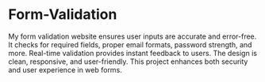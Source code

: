 # Form-Validation
My form validation website ensures user inputs are accurate and error-free. It checks for required fields, proper email formats, password strength, and more. Real-time validation provides instant feedback to users. The design is clean, responsive, and user-friendly. This project enhances both security and user experience in web forms.
